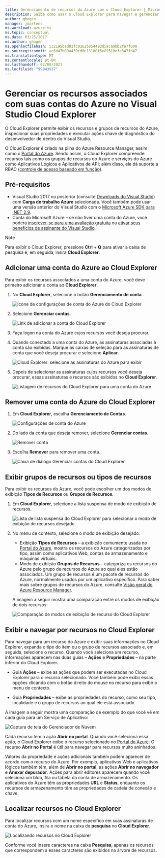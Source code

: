 ```yaml
---
title: Gerenciamento de recursos do Azure com o Cloud Explorer | Microsoft Docs
description: Saiba como usar o Cloud Explorer para navegar e gerenciar recursos do Azure no Visual Studio.
author: ghogen
manager: jmartens
ms.workload: azure-vs
ms.topic: conceptual
ms.date: 03/25/2017
ms.author: ghogen
ms.openlocfilehash: 532195bad81fc9162b854493d5aca9bb2fa7f600
ms.sourcegitcommit: ae6d47b09a439cd0e13180f5e89510e3e347fd47
ms.translationtype: MT
ms.contentlocale: pt-BR
ms.lasthandoff: 02/08/2021
ms.locfileid: "99843937"
---
```

# <a name="manage-the-resources-associated-with-your-azure-accounts-in-visual-studio-cloud-explorer"></a>Gerenciar os recursos associados com suas contas do Azure no Visual Studio Cloud Explorer

O Cloud Explorer permite exibir os recursos e grupos de recursos do Azure, inspecionar suas propriedades e executar ações chave de diagnóstico do desenvolvedor de dentro do Visual Studio.

O Cloud Explorer é criado na pilha do Azure Resource Manager, assim como o [Portal do Azure](https://portal.azure.com). Sendo assim, o Cloud Explorer compreende recursos tais como os grupos de recursos do Azure e serviços do Azure como Aplicativos Lógicos e Aplicativos de API; além disso, ele dá suporte a RBAC [(controle de acesso baseado em função)](/azure/role-based-access-control/role-assignments-portal).

## <a name="prerequisites"></a>Pré-requisitos

* Visual Studio 2017 ou posterior (consulte [Downloads do Visual Studio](https://visualstudio.microsoft.com/downloads)) com **Carga de trabalho Azure** selecionada. Você também pode usar uma versão anterior do Visual Studio com o [Microsoft Azure SDK para .NET 2.9](https://www.microsoft.com/download/details.aspx?id=51657).
* Conta do Microsoft Azure – se não tiver uma conta do Azure, você poderá [inscrever-se para uma avaliação gratuita](https://azure.microsoft.com/pricing/member-offers/credit-for-visual-studio-subscribers/) ou [ativar seus benefícios de assinante do Visual Studio](https://azure.microsoft.com/pricing/member-offers/credit-for-visual-studio-subscribers/).

> [!NOTE]
> Para exibir o Cloud Explorer, pressione **Ctrl** + **Q** para ativar a caixa de pesquisa e, em seguida, insira **Cloud Explorer**.

## <a name="add-an-azure-account-to-cloud-explorer"></a>Adicionar uma conta do Azure ao Cloud Explorer

Para exibir os recursos associados a uma conta do Azure, você deve primeiro adicionar a conta ao **Cloud Explorer**.

1. No **Cloud Explorer**, selecione o botão **Gerenciamento de conta** .

   ![Ícone de configurações de conta do Azure do Cloud Explorer](./media/vs-azure-tools-resources-managing-with-cloud-explorer/azure-account-settings.png)

1. Selecione **Gerenciar contas**.

   ![Link de adicionar a conta do Cloud Explorer](./media/vs-azure-tools-resources-managing-with-cloud-explorer/manage-accounts-link.png)

1. Faça logon na conta do Azure cujos recursos você deseja procurar.

1. Quando conectado a uma conta do Azure, as assinaturas associadas à conta são exibidas. Marque as caixas de seleção para as assinaturas de conta que você deseja procurar e selecione **Aplicar**.

   ![Cloud Explorer: selecione as assinaturas do Azure para exibir](./media/vs-azure-tools-resources-managing-with-cloud-explorer/select-subscriptions.png)

1. Depois de selecionar as assinaturas cujos recursos você deseja procurar, essas assinaturas e recursos são exibidos no **Cloud Explorer**.

   ![Listagem de recursos do Cloud Explorer para uma conta do Azure](./media/vs-azure-tools-resources-managing-with-cloud-explorer/resources-listed.png)

## <a name="remove-an-azure-account-from-cloud-explorer"></a>Remover uma conta do Azure do Cloud Explorer

1. Em **Cloud Explorer**, escolha **Gerenciamento de Contas**.

   ![Configurações de conta do Azure](./media/vs-azure-tools-resources-managing-with-cloud-explorer/azure-account-settings.png)

1. Do lado da conta que deseja remover, selecione **Gerenciar contas**.

   ![Remover conta](./media/vs-azure-tools-resources-managing-with-cloud-explorer/remove-account.png)

1. Escolha **Remover** para remover uma conta.

    ![Caixa de diálogo Gerenciar contas do Cloud Explorer](./media/vs-azure-tools-resources-managing-with-cloud-explorer/accountmanage.PNG)

## <a name="view-resource-types-or-resource-groups"></a>Exibir grupos de recursos ou tipos de recursos

Para exibir os recursos do Azure, você pode escolher um dos modos de exibição **Tipos de Recursos** ou **Grupos de Recursos**.

1. Em **Cloud Explorer**, selecione a lista suspensa de modo de exibição de recursos.

   ![Lista de lista suspensa do Cloud Explorer para selecionar o modo de exibição de recursos desejado](./media/vs-azure-tools-resources-managing-with-cloud-explorer/resources-view-dropdown.png)

1. No menu de contexto, selecione o modo de exibição desejado:

   * Exibição **Tipos de Recursos** – a exibição comumente usada no [Portal do Azure](https://portal.azure.com), mostra os recursos do Azure categorizados por tipo, assim como aplicativos Web, contas de armazenamento e máquinas virtuais.
   * Modo de exibição **Grupos de Recursos** – categoriza os recursos do Azure pelo grupo de recursos do Azure ao qual eles estão associados. Um grupo de recursos é um pacote de recursos do Azure, normalmente usados por um aplicativo específico. Para saber mais sobre grupos de recursos do Azure, consulte [Visão geral do Azure Resource Manager](/azure/azure-resource-manager/resource-group-overview).

   A imagem a seguir mostra uma comparação entre os modos de exibição de dois recursos:

   ![Comparação de modos de exibição de recurso do Cloud Explorer](./media/vs-azure-tools-resources-managing-with-cloud-explorer/resource-views-comparison.png)

## <a name="view-and-navigate-resources-in-cloud-explorer"></a>Exibir e navegar por recursos no Cloud Explorer

Para navegar para um recurso do Azure e exibir suas informações no Cloud Explorer, expanda o tipo do item ou o grupo de recursos associado e, em seguida, selecione o recurso. Quando você seleciona um recurso, informações aparecem nas duas guias – **Ações** e **Propriedades** – na parte inferior do Cloud Explorer.

* Guia **Ações** – exibe as ações que podem ser executadas no Cloud Explorer para o recurso selecionado. Você também pode exibir essas opções clicando com o botão direito do mouse no recurso para exibir o menu de contexto.

* Guia **Propriedades** – exibe as propriedades do recurso, como seu tipo, localidade e o grupo de recursos ao qual ele está associado.

A imagem a seguir mostra uma comparação de exemplo do que você vê em cada guia para um Serviço de Aplicativo:

  ![Captura de tela do Gerenciador de Nuvem](./media/vs-azure-tools-resources-managing-with-cloud-explorer/actions-and-properties.png)

Cada recurso tem a ação **Abrir no portal**. Quando você seleciona essa ação, o Cloud Explorer exibe o recurso selecionado no [Portal do Azure](https://portal.azure.com). O recurso **Abrir no Portal** é útil para navegar para recursos muito aninhados.

Valores da propriedade e ações adicionais também podem aparecer de acordo com o recurso do Azure. Por exemplo, aplicativos Web e aplicativos lógicos também têm, além de **Abrir no portal**, as ações **Abrir no navegador** e **Anexar depurador**. Ações para abrir editores aparecem quando você seleciona um blob, fila ou tabela da conta de armazenamento. Os aplicativos do Azure têm as propriedades **URL** e **Status**, enquanto os recursos de armazenamento têm as propriedades de cadeia de conexão e chave.

## <a name="find-resources-in-cloud-explorer"></a>Localizar recursos no Cloud Explorer

Para localizar recursos com um nome específico em suas assinaturas de conta do Azure, insira o nome na caixa de **pesquisa** no **Cloud Explorer**.

  ![Localizando recursos no Cloud Explorer](./media/vs-azure-tools-resources-managing-with-cloud-explorer/search-for-resources.png)

Conforme você insere caracteres na caixa **Pesquisa**, apenas os recursos que correspondem a esses caracteres são exibidos na árvore de recursos.

